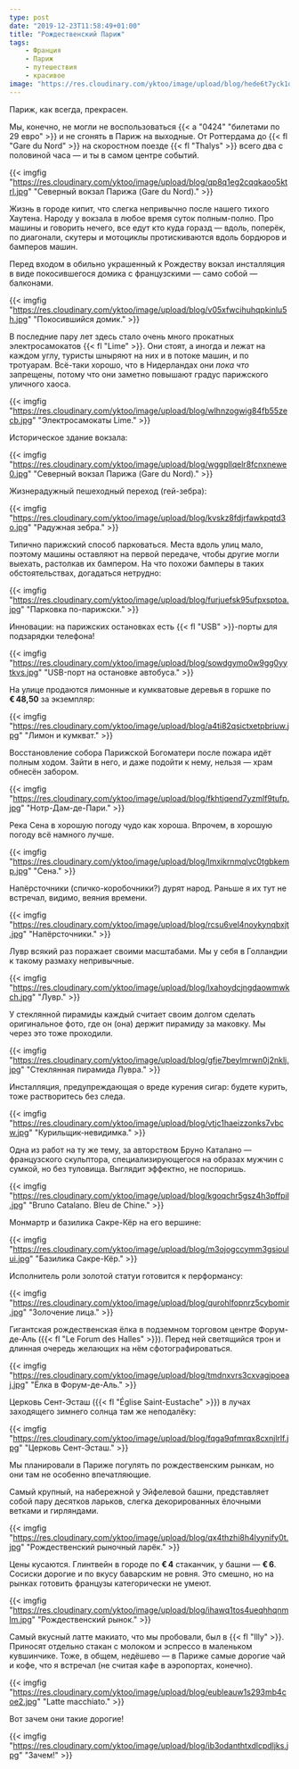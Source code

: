 ```yaml
---
type: post
date: "2019-12-23T11:58:49+01:00"
title: "Рождественский Париж"
tags:
    - Франция
    - Париж
    - путешествия
    - красивое
image: "https://res.cloudinary.com/yktoo/image/upload/blog/hede6t7yck1qjeu9l06b.jpg"
---
```


Париж, как всегда, прекрасен.

Мы, конечно, не могли не воспользоваться {{< a "0424" "билетами по 29 евро" >}} и не сгонять в Париж на выходные. От Роттердама до {{< fl "Gare du Nord" >}} на скоростном поезде {{< fl "Thalys" >}} всего два с половиной часа — и ты в самом центре событий.


<!--more-->

{{< imgfig "https://res.cloudinary.com/yktoo/image/upload/blog/qp8q1eg2cqqkaoo5ktrl.jpg" "Северный вокзал Парижа (Gare du Nord)." >}}

Жизнь в городе кипит, что слегка непривычно после нашего тихого Хаутена. Народу у вокзала в любое время суток полным-полно. Про машины и говорить нечего, все едут кто куда горазд — вдоль, поперёк, по диагонали, скутеры и мотоциклы протискиваются вдоль бордюров и бамперов машин.

Перед входом в обильно украшенный к Рождеству вокзал инсталляция в виде покосившегося домика с французскими — само собой — балконами.

{{< imgfig "https://res.cloudinary.com/yktoo/image/upload/blog/v05xfwcihuhqpkinlu5h.jpg" "Покосившийся домик." >}}

В последние пару лет здесь стало очень много прокатных электросамокатов {{< fl "Lime" >}}. Они стоят, а иногда и лежат на каждом углу, туристы шныряют на них и в потоке машин, и по тротуарам. Всё-таки хорошо, что в Нидерландах они *пока что* запрещены, потому что они заметно повышают градус парижского уличного хаоса.

{{< imgfig "https://res.cloudinary.com/yktoo/image/upload/blog/wlhnzogwig84fb55zecb.jpg" "Электросамокаты Lime." >}}

Историческое здание вокзала:

{{< imgfig "https://res.cloudinary.com/yktoo/image/upload/blog/wggpllqelr8fcnxnewe0.jpg" "Северный вокзал Парижа (Gare du Nord)." >}}

Жизнерадужный пешеходный переход (гей-зебра):

{{< imgfig "https://res.cloudinary.com/yktoo/image/upload/blog/kvskz8fdjrfawkpqtd3o.jpg" "Радужная зебра." >}}

Типично парижский способ парковаться. Места вдоль улиц мало, поэтому машины оставляют на первой передаче, чтобы другие могли выехать, растолкав их бампером. На что похожи бамперы в таких обстоятельствах, догадаться нетрудно:

{{< imgfig "https://res.cloudinary.com/yktoo/image/upload/blog/furjuefsk95ufpxsptoa.jpg" "Парковка по-парижски." >}}

Инновации: на парижских остановках есть {{< fl "USB" >}}-порты для подзарядки телефона!

{{< imgfig "https://res.cloudinary.com/yktoo/image/upload/blog/sowdgymo0w9gg0yytkvs.jpg" "USB-порт на остановке автобуса." >}}

На улице продаются лимонные и кумкватовые деревья в горшке по **€ 48,50** за экземпляр:

{{< imgfig "https://res.cloudinary.com/yktoo/image/upload/blog/a4ti82qsictxetpbriuw.jpg" "Лимон и кумкват." >}}

Восстановление собора Парижской Богоматери после пожара идёт полным ходом. Зайти в него, и даже подойти к нему, нельзя — храм обнесён забором.

{{< imgfig "https://res.cloudinary.com/yktoo/image/upload/blog/fkhtjqend7yzmlf9tufp.jpg" "Нотр-Дам-де-Пари." >}}

Река Сена в хорошую погоду чудо как хороша. Впрочем, в хорошую погоду всё намного лучше.

{{< imgfig "https://res.cloudinary.com/yktoo/image/upload/blog/lmxikrnmqlvc0tgbkemp.jpg" "Сена." >}}

Напёрсточники (спичко-коробочники?) дурят народ. Раньше я их тут не встречал, видимо, веяния времени.

{{< imgfig "https://res.cloudinary.com/yktoo/image/upload/blog/rcsu6vel4noykynqbxjt.jpg" "Напёрсточники." >}}

Лувр всякий раз поражает своими масштабами. Мы у себя в Голландии к такому размаху непривычные.

{{< imgfig "https://res.cloudinary.com/yktoo/image/upload/blog/lxahoydcjngdaowmwkch.jpg" "Лувр." >}}

У стеклянной пирамиды каждый считает своим долгом сделать оригинальное фото, где он (она) держит пирамиду за маковку. Мы через это тоже проходили.

{{< imgfig "https://res.cloudinary.com/yktoo/image/upload/blog/gfje7beylmrwn0j2nklj.jpg" "Стеклянная пирамида Лувра." >}}

Инсталляция, предупреждающая о вреде курения сигар: будете курить, тоже растворитесь без следа.

{{< imgfig "https://res.cloudinary.com/yktoo/image/upload/blog/vtjc1haeizzonks7vbcw.jpg" "Курильщик-невидимка." >}}

Одна из работ на ту же тему, за авторством Бруно Каталано — французского скульптора, специализирующегося на образах мужчин с сумкой, но без туловища. Выглядит эффектно, не поспоришь.

{{< imgfig "https://res.cloudinary.com/yktoo/image/upload/blog/kgoqchr5gsz4h3pffpil.jpg" "Bruno Catalano. Bleu de Chine." >}}

Монмартр и базилика Сакре-Кёр на его вершине:

{{< imgfig "https://res.cloudinary.com/yktoo/image/upload/blog/m3ojogccymm3gsioului.jpg" "Базилика Сакре-Кёр." >}}

Исполнитель роли золотой статуи готовится к перформансу:

{{< imgfig "https://res.cloudinary.com/yktoo/image/upload/blog/qurohlfopnrz5cybomir.jpg" "Золочение лица." >}}

Гигантская рождественская ёлка в подземном торговом центре Форум-де-Аль ({{< fl "Le Forum des Halles" >}}). Перед ней светящийся трон и длинная очередь желающих на нём сфотографироваться.

{{< imgfig "https://res.cloudinary.com/yktoo/image/upload/blog/tmdnxvrs3cxvagjpoeaj.jpg" "Ёлка в Форум-де-Аль." >}}

Церковь Сент-Эсташ ({{< fl "Église Saint-Eustache" >}}) в лучах заходящего зимнего солнца там же неподалёку:

{{< imgfig "https://res.cloudinary.com/yktoo/image/upload/blog/fqga9qfmrqx8cxnjlrlf.jpg" "Церковь Сент-Эсташ." >}}

Мы планировали в Париже погулять по рождественским рынкам, но они там не особенно впечатляющие.

Самый крупный, на набережной у Эйфелевой башни, представляет собой пару десятков ларьков, слегка декорированных ёлочными ветками и гирляндами.

{{< imgfig "https://res.cloudinary.com/yktoo/image/upload/blog/qx4thzhi8h4lyynify0t.jpg" "Рождественский рыночный ларёк." >}}

Цены кусаются. Глинтвейн в городе по **€ 4** стаканчик, у башни — **€ 6**. Сосиски дорогие и по вкусу баварским не ровня. Это смешно, но на рынках готовить французы категорически не умеют.

{{< imgfig "https://res.cloudinary.com/yktoo/image/upload/blog/ihawq1tos4ueqhhqnmlm.jpg" "Рождественский рынок." >}}

Самый вкусный латте макиато, что мы пробовали, был в {{< fl "Illy" >}}. Приносят отдельно стакан с молоком и эспрессо в маленьком кувшинчике. Тоже, в общем, недёшево — в Париже самые дорогие чай и кофе, что я встречал (не считая кафе в аэропортах, конечно).

{{< imgfig "https://res.cloudinary.com/yktoo/image/upload/blog/eubleauw1s293mb4coe2.jpg" "Latte macchiato." >}}

Вот зачем они такие дорогие!

{{< imgfig "https://res.cloudinary.com/yktoo/image/upload/blog/ib3odanthtxdlcpdljks.jpg" "Зачем!" >}}
